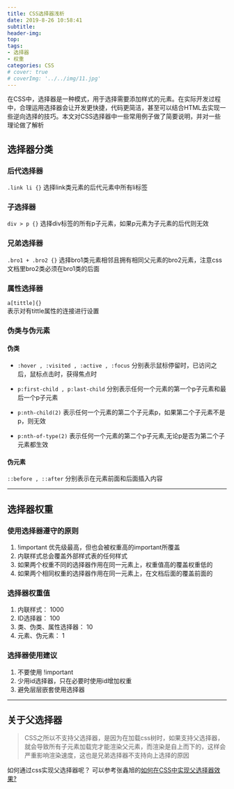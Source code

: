 ```yaml
---
title: CSS选择器浅析
date: 2019-8-26 10:58:41
subtitle: 
header-img: 
top: 
tags: 
- 选择器 
- 权重
categories: CSS
# cover: true
# coverImg: '../../img/11.jpg'
---
```

在CSS中，选择器是一种模式，用于选择需要添加样式的元素。在实际开发过程中，合理运用选择器会让开发更快捷，代码更简洁，甚至可以结合HTML去实现一些逆向选择的技巧。本文对CSS选择器中一些常用例子做了简要说明，并对一些理论做了解析

## 选择器分类

### 后代选择器
`.link li {}`
选择link类元素的后代元素中所有li标签

### 子选择器
`div > p {}`
选择div标签的所有p子元素，如果p元素为子元素的后代则无效

### 兄弟选择器
`.bro1 + .bro2 {}`
选择bro1类元素相邻且拥有相同父元素的bro2元素，注意css文档里bro2类必须在bro1类的后面

### 属性选择器
`a[tittle]{}`  
表示对有tittle属性的连接进行设置

### 伪类与伪元素

#### 伪类
* `:hover , :visited , :active , :focus`
分别表示鼠标停留时，已访问之后，鼠标点击时，获得焦点时

* `p:first-child , p:last-child`
分别表示任何一个元素的第一个p子元素和最后一个p子元素

* `p:nth-child(2)`
表示任何一个元素的第二个子元素p，如果第二个子元素不是p，则无效

* `p:nth-of-type(2)` 
表示任何一个元素的第二个p子元素,无论p是否为第二个子元素都生效

#### 伪元素
`::before , ::after`
分别表示在元素前面和后面插入内容

---

## 选择器权重

### 使用选择器遵守的原则
1. !important 优先级最高，但也会被权重高的important所覆盖
2. 内联样式总会覆盖外部样式表的任何样式
3. 如果两个权重不同的选择器作用在同一元素上，权重值高的覆盖权重低的
4. 如果两个相同权重的选择器作用在同一元素上，在文档后面的覆盖前面的

### 选择器权重值
1. 内联样式： 1000
2. ID选择器： 100
3. 类、伪类、属性选择器： 10
4. 元素、伪元素： 1

### 选择器使用建议
1. 不要使用 !important
2. 少用id选择器，只在必要时使用id增加权重
3. 避免层层嵌套使用选择器

***
## 关于父选择器
> CSS之所以不支持父选择器，是因为在加载css树时，如果支持父选择器，就会导致所有子元素加载完才能渲染父元素，而渲染是自上而下的，这样会严重影响渲染速度，这也是兄弟选择器不支持向上选择的原因

如何通过css实现父选择器呢？
可以参考张鑫旭的[如何在CSS中实现父选择器效果?](https://www.zhangxinxu.com/wordpress/2016/08/css-parent-selector/)